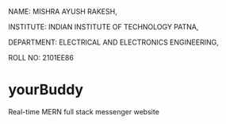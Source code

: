 NAME: MISHRA AYUSH RAKESH, 

INSTITUTE: INDIAN INSTITUTE OF TECHNOLOGY PATNA, 

DEPARTMENT: ELECTRICAL AND ELECTRONICS ENGINEERING, 

ROLL NO: 2101EE86


# yourBuddy
Real-time MERN full stack messenger website 
